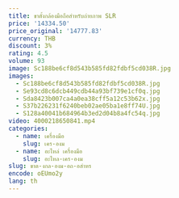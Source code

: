 ```yaml
---
title: ขาตั้งกล้องมือถือสำหรับถ่ายภาพ SLR
price: '14334.50'
price_original: '14777.83'
currency: THB
discount: 3%
rating: 4.5
volume: 93
image: Sc188be6cf8d543b585fd82fdbf5cd038R.jpg
images:
  - Sc188be6cf8d543b585fd82fdbf5cd038R.jpg
  - Se93cd8c6dcb449cdb44a93bf739e1cf0q.jpg
  - Sda8423b007ca4a0ea38cff5a12c53b62x.jpg
  - S37b226231f6240beb02ae05ba1e8ff74U.jpg
  - S128a40041b684964b3ed2d04b8a4fc54q.jpg
video: 4000218650841.mp4
categories:
  - name: เครื่องมือ
    slug: เคร-องม
  - name: อะไหล่ เครื่องมือ
    slug: อะไหล-เคร-องม
slug: ขาต-งกล-องม-อถ-อสำหร
encode: oEUmo2y
lang: th
---
```

  